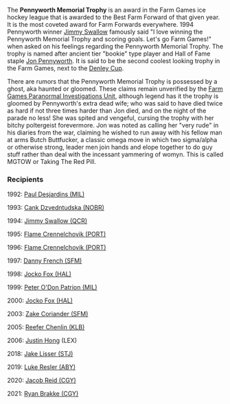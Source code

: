 The **Pennyworth Memorial Trophy** is an award in the Farm Games ice hockey league that is awarded to the Best Farm Forward of that given year. It is the most coveted award for Farm Forwards everywhere. 1994 Pennyworth winner [Jimmy Swallow](#a) famously said "I love winning the Pennyworth Memorial Trophy and scoring goals. Let's go Farm Games!" when asked on his feelings regarding the Pennyworth Memorial Trophy. The trophy is named after ancient tier "bookie" type player and Hall of Fame staple [Jon Pennyworth](#a). It is said to be the second coolest looking trophy in the Farm Games, next to the [Denley Cup](denley_cup).

There are rumors that the Pennyworth Memorial Trophy is possessed by a ghost, aka haunted or gloomed. These claims remain unverified by the [Farm Games Paranormal Investigations Unit](#a), although legend has it the trophy is gloomed by Pennyworth's extra dead wife; who was said to have died twice as hard if not three times harder than Jon died, and on the night of the parade no less! She was spited and vengeful, cursing the trophy with her bitchy poltergeist forevermore. Jon was noted as calling her "very rude" in his diaries from the war, claiming he wished to run away with his fellow man at arms Butch Buttfucker, a classic omega move in which two sigma/alpha or otherwise strong, leader men join hands and elope together to do guy stuff rather than deal with the incessant yammering of womyn. This is called MGTOW or Taking The Red Pill.

### Recipients ###
1992: [Paul Desjardins (MIL)](#a)

1993: [Cank Dzvedntudska (NOBR)](#a)

1994: [Jimmy Swallow (QCR)](#a)

1995: [Flame Crennelchovik (PORT)](flame_crennelchovik)

1996: [Flame Crennelchovik (PORT)](flame_crennelchovik)

1997: [Danny French (SFM)](#a)

1998: [Jocko Fox (HAL)](jocko_fox)

1999: [Peter O'Don Patrion (MIL)](peter_o_don_patrion)

2000: [Jocko Fox (HAL)](jocko_fox)

2003: [Zake Coriander (SFM)](#a)

2005: [Reefer Chenlin (KLB)](#a)

2006: [Justin Hong](#a) (LEX)

2018: [Jake Lisser (STJ)](#a)

2019: [Luke Resler (ABY)](#a)

2020: [Jacob Reid (CGY)](#a)

2021: [Ryan Brakke (CGY)](#a)